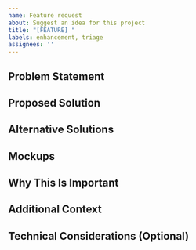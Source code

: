 ```yaml
---
name: Feature request
about: Suggest an idea for this project
title: "[FEATURE] "
labels: enhancement, triage
assignees: ''
---
```


## Problem Statement

<!-- Describe the problem this feature would solve. Example: "I'm always frustrated when [...]" -->

## Proposed Solution

<!-- Describe the solution you'd like to see implemented. -->

## Alternative Solutions

<!-- Have you considered other approaches? What other options might address this need? -->

## Mockups

<!-- If applicable, add mockups or screenshots to help explain your feature request. -->

## Why This Is Important

<!-- Explain why this feature would benefit the project and its users. -->

## Additional Context

<!-- Add any other context about the feature request here. -->

## Technical Considerations (Optional)

<!-- If you have thoughts on implementation approaches or technical considerations, feel free to share them here. --> 
